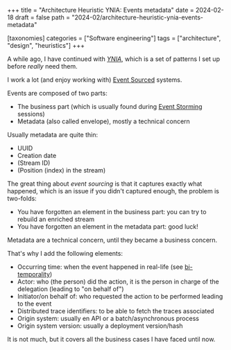 +++
title = "Architecture Heuristic YNIA: Events metadata"
date = 2024-02-18
draft = false
path = "2024-02/architecture-heuristic-ynia-events-metadata"

[taxonomies]
categories = ["Software engineering"]
tags = ["architecture", "design", "heuristics"]
+++

A while ago, I have continued with [_YNIA_](@/blog/2023-11-29_architecture-heuristic-ynia-participants.md),
which is a set of patterns I set up before _really_ need them.

I work a lot (and enjoy working with) [Event Sourced](https://martinfowler.com/eaaDev/EventSourcing.html)
systems.

Events are composed of two parts:

* The business part (which is usually found during [Event Storming](https://www.eventstorming.com/) sessions)
* Metadata (also called envelope), mostly a technical concern

Usually metadata are quite thin:

* UUID
* Creation date
* (Stream ID)
* (Position (index) in the stream)

The great thing about _event sourcing_ is that it captures exactly what happened,
which is an issue if you didn't captured enough, the problem is two-folds:

* You have forgotten an element in the business part: you can try to rebuild an enriched stream
* You have forgotten an element in the metadata part: good luck!

Metadata are a technical concern, until they became a business concern.

That's why I add the following elements:

* Occurring time: when the event happened in real-life (see [bi-temporality](https://martinfowler.com/articles/bitemporal-history.html))
* Actor: who (the person) did the action, it is the person in charge of the delegation (leading to "on behalf of")
* Initiator/on behalf of: who requested the action to be performed leading to the event
* Distributed trace identifiers: to be able to fetch the traces associated
* Origin system: usually en API or a batch/asynchronous process
* Origin system version: usually a deployment version/hash

It is not much, but it covers all the business cases I have faced until now.
